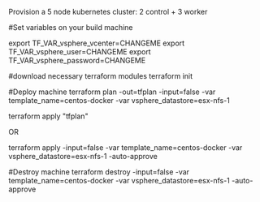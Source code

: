 Provision a 5 node kubernetes cluster:
2 control + 3 worker

#Set variables on your build machine

export TF_VAR_vsphere_vcenter=CHANGEME
export TF_VAR_vsphere_user=CHANGEME
export TF_VAR_vsphere_password=CHANGEME

#download necessary terraform modules
terraform init


#Deploy machine
terraform plan -out=tfplan -input=false -var template_name=centos-docker -var vsphere_datastore=esx-nfs-1

terraform apply "tfplan"

OR 

terraform apply -input=false -var template_name=centos-docker -var vsphere_datastore=esx-nfs-1 -auto-approve


#Destroy machine
terraform destroy -input=false -var template_name=centos-docker -var vsphere_datastore=esx-nfs-1 -auto-approve